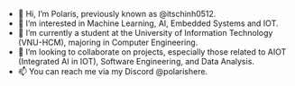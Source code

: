 - 👋 Hi, I’m Polaris, previously known as @itschinh0512.
- 👀 I’m interested in Machine Learning, AI, Embedded Systems and IOT.
- 🌱 I’m currently a student at the University of Information Technology (VNU-HCM), majoring in Computer Engineering.
- 💞️ I’m looking to collaborate on projects, especially those related to AIOT (Integrated AI in IOT), Software Engineering, and Data Analysis.
- 📫 You can reach me via my Discord @polarishere.

<!---
itschinh0512/itschinh0512 is a ✨ special ✨ repository because its `README.md` (this file) appears on your GitHub profile.
You can click the Preview link to take a look at your changes.
--->
